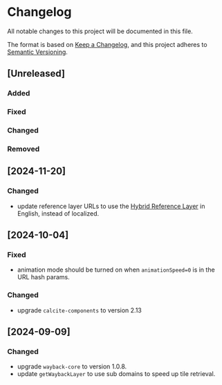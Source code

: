 # Changelog

All notable changes to this project will be documented in this file.

The format is based on [Keep a Changelog](https://keepachangelog.com/en/1.1.0/),
and this project adheres to [Semantic Versioning](https://semver.org/spec/v2.0.0.html).

## [Unreleased]

### Added

### Fixed

### Changed

### Removed

## [2024-11-20]

### Changed
- update reference layer URLs to use the [Hybrid Reference Layer](https://www.arcgis.com/home/item.html?id=30d6b8271e1849cd9c3042060001f425) in English, instead of localized.

## [2024-10-04]

### Fixed
- animation mode should be turned on when `animationSpeed=0` is in the URL hash params.

### Changed
- upgrade `calcite-components` to version 2.13

## [2024-09-09]

### Changed
- upgrade `wayback-core` to version 1.0.8.
- update `getWaybackLayer` to use sub domains to speed up tile retrieval.

